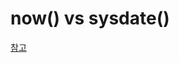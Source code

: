 # now() vs sysdate()

[참고](https://obanadingyo.tistory.com/entry/MySQL-%ED%98%84%EC%9E%AC-%EC%8B%9C%EA%B0%84%EC%9D%84-%EC%A0%80%EC%9E%A5%ED%95%98%EB%8A%94-now-%ED%95%A8%EC%88%98-sysdate-%EC%99%80%EC%9D%98-%EC%B0%A8%EC%9D%B4)